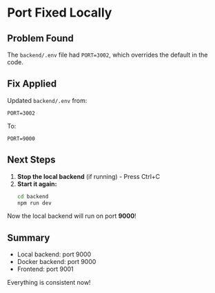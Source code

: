 # Port Fixed Locally

## Problem Found

The `backend/.env` file had `PORT=3002`, which overrides the default in the code.

## Fix Applied

Updated `backend/.env` from:

```
PORT=3002
```

To:

```
PORT=9000
```

## Next Steps

1. **Stop the local backend** (if running) - Press Ctrl+C
2. **Start it again:**
   ```bash
   cd backend
   npm run dev
   ```

Now the local backend will run on port **9000**!

## Summary

- Local backend: port 9000
- Docker backend: port 9000
- Frontend: port 9001

Everything is consistent now!
